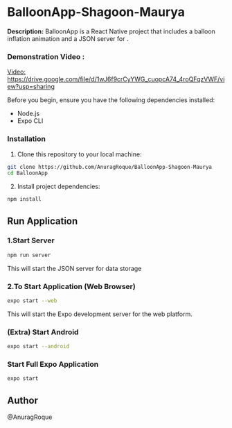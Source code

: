# BalloonApp-Shagoon-Maurya

**Description:** BalloonApp is a React Native project that includes a balloon inflation animation and a JSON server for .

### Demonstration Video :

[Video: ]()https://drive.google.com/file/d/1wJ6f9crCyYWG_cuopcA74_4roQFqzVWF/view?usp=sharing

Before you begin, ensure you have the following dependencies installed:

- Node.js
- Expo CLI

### Installation

1. Clone this repository to your local machine:

```bash
git clone https://github.com/AnuragRoque/BalloonApp-Shagoon-Maurya
cd BalloonApp

```

2. Install project dependencies:

```bash
npm install

```

## Run Application

### 1.Start Server

```bash
npm run server
```

This will start the JSON server for data storage

### 2.To Start Application (Web Browser)

```bash
expo start --web
```

This will start the Expo development server for the web platform.

### (Extra) Start Android

```bash
expo start --android
```

### Start Full Expo Application

```bash
expo start
```


## Author
@AnuragRoque
